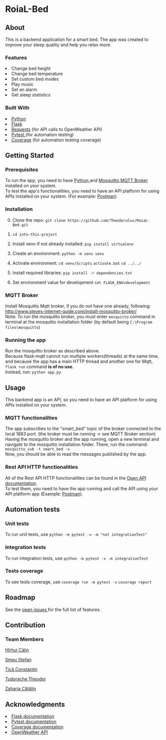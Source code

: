 # RoiaL-Bed

## About

This is a backend application for a smart bed. 
The app was created to improve your sleep quality and help you relax more.

### Features

<li>Change bed height</li>
<li>Change bed temperature</li>
<li>Set custom bed modes</li>
<li>Play music</li>
<li>Set an alarm</li>
<li>Get sleep statistics</li>

### Built With

<li><a href="https://www.python.org/"> Python </a></li>
<li><a href="https://flask.palletsprojects.com/en/2.0.x/"> Flask </a></li>
<li><a href="https://docs.python-requests.org/en/latest/"> Requests</a> (for API calls to OpenWeather API)</li>
<li><a href="https://docs.pytest.org/en/6.2.x/"> Pytest </a> (for automation testing)</li>
<li><a href="https://coverage.readthedocs.io/en/6.3/"> Coverage</a> (for automation testing coverage)</li>

## Getting Started

### Prerequisites
To run the app, you need to have <a href="https://www.python.org/downloads/"> Python </a> and <a href="http://www.steves-internet-guide.com/install-mosquitto-broker/"> Mosquitto MQTT Broker </a> installed on your system.
<br/>
To test the app's functionalities, you need to have an API platform for using APIs installed on your system. (For example: <a href="https://www.postman.com/downloads/">Postman</a>)


### Installation

0. Clone the repo:
`git clone https://github.com/Theodorulus/RoiaL-Bed.git`

1. `cd into-this-project`

2. Install venv if not already installed:
`pip install virtualenv`

3. Create an environment:
`python -m venv venv`

4. Activate environment:
`cd venv/Scripts`
`activate.bat`
`cd ../../`

5. Install required libraries:
`pip install -r dependencies.txt`

6. Set environment value for development
`set FLASK_ENV=development`

### MQTT Broker
Install Mosquitto Mqtt broker, if you do not have one already, following: http://www.steves-internet-guide.com/install-mosquitto-broker/
<br/>
Note: To run the mosquitto broker, you must enter `mosquitto` command in terminal at the mosquitto installation folder (by default being `C:\Program files\mosquitto`)


### Running the app
Run the mosquitto broker as described above. <br/>
Because flask-mqtt cannot run multiple workers(threads) at the same time, and because the app has a main HTTP thread and another one for Mqtt, `flask run` command **is of no use**.
<br/>
Instead, run:
`python app.py`

## Usage
This backend app is an API, so you need to have an API platform for using APIs installed on your system.

### MQTT functionalities
The app subscribes to the "smart_bed" topic of the broker connected to the local 1883 port. (the broker must be running -> see MQTT Broker section)
Having the mosquitto broker and the app running, open a new terminal and navigate to the mosquitto installation folder. There, run the command:
`mosquitto_sub -t smart_bed -v`
<br/>
Now, you should be able to read the messages published by the app.

### Rest API HTTP functionalities
All of the Rest API HTTP functionalities can be found in the <a href="https://github.com/Theodorulus/RoiaL-Bed/blob/main/openapi.json">Open API documentation</a>.
<br/>
To test them, you need to have the app running and call the API using your API platform app (Example: <a href="https://www.postman.com/"> Postman</a>).

## Automation tests

### Unit tests
To run unit tests, use 
`python -m pytest -v -m "not integrationTest"`

### Integration tests
To run integration tests, use 
`python -m pytest -v -m integrationTest`

### Tests coverage
To see tests coverage, use
`coverage run -m pytest -v`
`coverage report`

## Roadmap
See the <a href="https://github.com/Theodorulus/RoiaL-Bed/projects/1"> open issues </a> for the full list of features.

## Contribution

### Team Members

[Hîrhui Călin](https://github.com/cul1n)

[Smeu Ștefan](https://github.com/MrNiceGuy090)

[Tică Constantin](https://github.com/costi-tica)

[Tudorache Theodor](https://github.com/Theodorulus)

[Zaharia Cătălin](https://github.com/Catalin-Zaharia)

## Acknowledgments

<li> <a href="https://flask.palletsprojects.com/en/2.0.x/"> Flask documentation </a> </li>
<li> <a href="https://docs.pytest.org/en/6.2.x/contents.html"> Pytest documentation </a> </li>
<li> <a href="https://coverage.readthedocs.io/en/6.3/"> Coverage documentation </a> </li>
<li> <a href="https://openweathermap.org/api"> OpenWeather API </a> </li>
